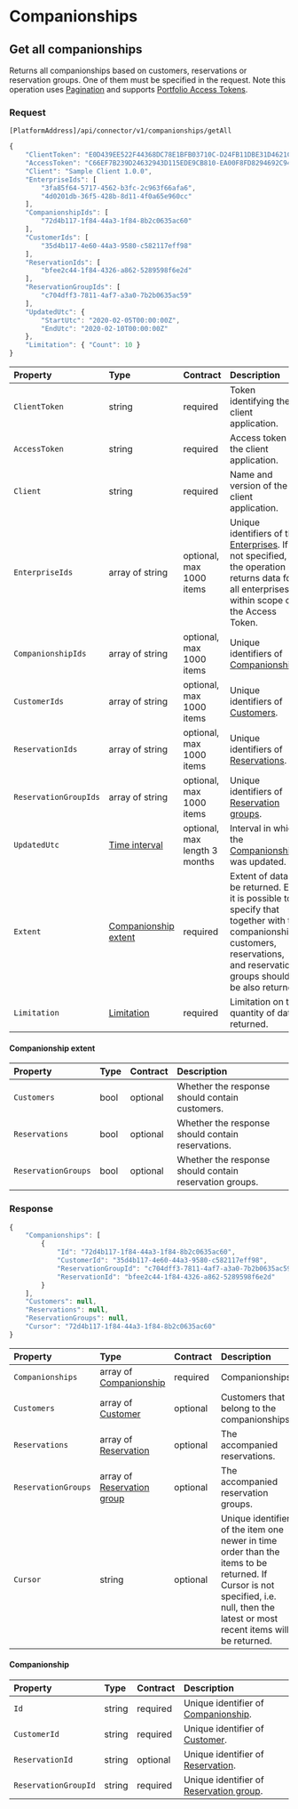 # Companionships

## Get all companionships

Returns all companionships based on customers, reservations or reservation groups. One of them must be specified in the request.
Note this operation uses [Pagination](../guidelines/pagination.md) and supports [Portfolio Access Tokens](../guidelines/multi-property.md).

### Request

`[PlatformAddress]/api/connector/v1/companionships/getAll`

```javascript
{
    "ClientToken": "E0D439EE522F44368DC78E1BFB03710C-D24FB11DBE31D4621C4817E028D9E1D",
    "AccessToken": "C66EF7B239D24632943D115EDE9CB810-EA00F8FD8294692C940F6B5A8F9453D",
    "Client": "Sample Client 1.0.0",
    "EnterpriseIds": [
        "3fa85f64-5717-4562-b3fc-2c963f66afa6",
        "4d0201db-36f5-428b-8d11-4f0a65e960cc"
    ],
    "CompanionshipIds": [
        "72d4b117-1f84-44a3-1f84-8b2c0635ac60"
    ],
    "CustomerIds": [
        "35d4b117-4e60-44a3-9580-c582117eff98"
    ],
    "ReservationIds": [
        "bfee2c44-1f84-4326-a862-5289598f6e2d"
    ],
    "ReservationGroupIds": [
        "c704dff3-7811-4af7-a3a0-7b2b0635ac59"
    ],
    "UpdatedUtc": {
        "StartUtc": "2020-02-05T00:00:00Z",
        "EndUtc": "2020-02-10T00:00:00Z"
    },
    "Limitation": { "Count": 10 }
}
```

| Property | Type | Contract | Description |
| :-- | :-- | :-- | :-- |
| `ClientToken` | string | required | Token identifying the client application. |
| `AccessToken` | string | required | Access token of the client application. |
| `Client` | string | required | Name and version of the client application. |
| `EnterpriseIds` | array of string | optional, max 1000 items | Unique identifiers of the [Enterprises](enterprises.md#enterprise). If not specified, the operation returns data for all enterprises within scope of the Access Token. |
| `CompanionshipIds` | array of string | optional, max 1000 items | Unique identifiers of [Companionship](#companionship). |
| `CustomerIds` | array of string | optional, max 1000 items | Unique identifiers of [Customers](customers.md#customer). |
| `ReservationIds` | array of string | optional, max 1000 items | Unique identifiers of [Reservations](reservations.md#reservation). |
| `ReservationGroupIds` | array of string | optional, max 1000 items | Unique identifiers of [Reservation groups](reservations.md#reservation-group). |
| `UpdatedUtc` | [Time interval](_objects.md#time-interval) | optional, max length 3 months | Interval in which the [Companionship](#companionship) was updated. |
| `Extent` | [Companionship extent](#companionship-extent) | required | Extent of data to be returned. E.g. it is possible to specify that together with the companionships, customers, reservations, and reservation groups should be also returned. |
| `Limitation` | [Limitation](../guidelines/pagination.md#limitation) | required | Limitation on the quantity of data returned. |

#### Companionship extent

| Property | Type | Contract | Description |
| :-- | :-- | :-- | :-- |
| `Customers` | bool | optional | Whether the response should contain customers. |
| `Reservations` | bool | optional | Whether the response should contain reservations. |
| `ReservationGroups` | bool | optional | Whether the response should contain reservation groups. |

### Response

```javascript
{
    "Companionships": [
        {
            "Id": "72d4b117-1f84-44a3-1f84-8b2c0635ac60",
            "CustomerId": "35d4b117-4e60-44a3-9580-c582117eff98",
            "ReservationGroupId": "c704dff3-7811-4af7-a3a0-7b2b0635ac59",
            "ReservationId": "bfee2c44-1f84-4326-a862-5289598f6e2d"
        }
    ],
    "Customers": null,
    "Reservations": null,
    "ReservationGroups": null,
    "Cursor": "72d4b117-1f84-44a3-1f84-8b2c0635ac60"
}
```

| Property | Type | Contract | Description |
| :-- | :-- | :-- | :-- |
| `Companionships` | array of [Companionship](#companionship) | required | Companionships. |
| `Customers` | array of [Customer](customers.md#customer) | optional | Customers that belong to the companionships. |
| `Reservations` | array of [Reservation](reservations.md#reservation-2023-06-06) | optional | The accompanied reservations. |
| `ReservationGroups` | array of [Reservation group](reservations.md#reservation-group) | optional | The accompanied reservation groups. |
| `Cursor` | string | optional | Unique identifier of the item one newer in time order than the items to be returned. If Cursor is not specified, i.e. null, then the latest or most recent items will be returned. |

#### Companionship

| Property | Type | Contract | Description |
| :-- | :-- | :-- | :-- |
| `Id` | string | required | Unique identifier of [Companionship](#companionship). |
| `CustomerId` | string | required | Unique identifier of [Customer](customers.md#customer). |
| `ReservationId` | string | optional | Unique identifier of [Reservation](reservations.md#reservation-2023-06-06). |
| `ReservationGroupId` | string | required | Unique identifier of [Reservation group](reservations.md#reservation-group). |
